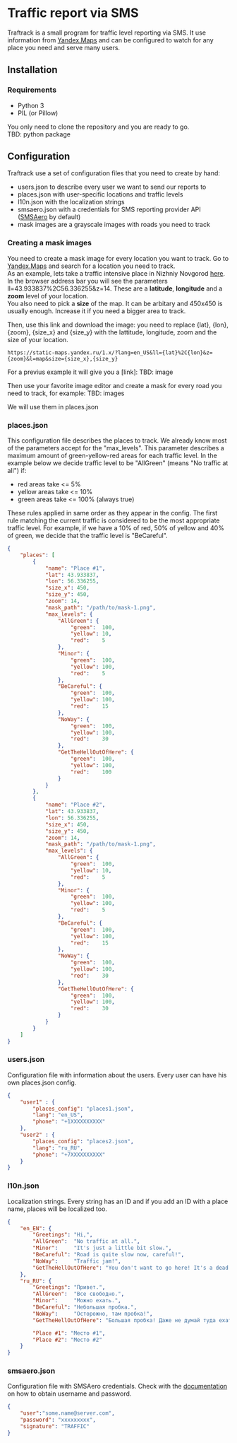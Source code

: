 # Traffic report via SMS
Traftrack is a small program for traffic level reporting via SMS. It use information from [Yandex.Maps](https://yandex.com/maps/)
and can be configured to watch for any place you need and serve many users.

## Installation
### Requirements
- Python 3
- PIL (or Pillow)

You only need to clone the repository and you are ready to go.<br>
TBD: python package

## Configuration
Traftrack use a set of configuration files that you need to create by hand:
- users.json to describe every user we want to send our reports to
- places.json with user-specific locations and traffic levels
- l10n.json with the localization strings
- smsaero.json with a credentials for SMS reporting provider API ([SMSAero](https://smsaero.ru/) by default)
- mask images are a grayscale images with roads you need to track

### Creating a mask images
You need to create a mask image for every location you want to track.
Go to [Yandex.Maps](https://yandex.com/maps/) and search for a location you need to track. <br>
As an example, lets take a traffic intensive place in Nizhniy Novgorod [here](https://yandex.com/maps/47/nizhny-novgorod/?ll=43.933837%2C56.336255&z=14).
In the browser address bar you will see the parameters ll=43.933837%2C56.336255&z=14. 
These are a **latitude**, **longitude** and a **zoom** level of your location.
<br>
You also need to pick a **size** of the map. It can be arbitary and 450x450 is usually enough.
Increase it if you need a bigger area to track.

Then, use this link and download the image: you need to replace {lat}, {lon}, {zoom}, {size_x} and {size_y} 
with the lattitude, longitude, zoom and the size of your location.
```
https://static-maps.yandex.ru/1.x/?lang=en_US&ll={lat}%2C{lon}&z={zoom}&l=map&size={size_x},{size_y}
```
For a previus example it will give you a [link]:
TBD: image

Then use your favorite image editor and create a mask for every road you need to track, for example:
TBD: images

We will use them in places.json

### places.json
This configuration file describes the places to track.
We already know most of the parameters accept for the "max_levels". This parameter describes a maximum amount of
green-yellow-red areas for each traffic level.
In the example below we decide traffic level to be "AllGreen" (means "No traffic at all") if:
- red areas take <= 5%
- yellow areas take <= 10%
- green areas take <= 100% (always true)

These rules applied in same order as they appear in the config. 
The first rule matching the current traffic is considered to be the most appropriate traffic level.
For example, if we have a 10% of red, 50% of yellow and 40% of green, we decide that the traffic level is "BeCareful".

```json
{
    "places": [
        {
            "name": "Place #1",
            "lat": 43.933837,
            "lon": 56.336255,
            "size_x": 450,
            "size_y": 450,
            "zoom": 14,
            "mask_path": "/path/to/mask-1.png",
            "max_levels": {
                "AllGreen": {
                    "green":  100,
                    "yellow": 10,
                    "red":    5
                },
                "Minor": {
                    "green":  100,
                    "yellow": 100,
                    "red":    5
                },
                "BeCareful": {
                    "green":  100,
                    "yellow": 100,
                    "red":    15
                },
                "NoWay": {
                    "green":  100,
                    "yellow": 100,
                    "red":    30
                },
                "GetTheHellOutOfHere": {
                    "green":  100,
                    "yellow": 100,
                    "red":    100
                }
            }
        },
        {
            "name": "Place #2",
            "lat": 43.933837,
            "lon": 56.336255,
            "size_x": 450,
            "size_y": 450,
            "zoom": 14,
            "mask_path": "/path/to/mask-1.png",
            "max_levels": {
                "AllGreen": {
                    "green":  100,
                    "yellow": 10,
                    "red":    5
                },
                "Minor": {
                    "green":  100,
                    "yellow": 100,
                    "red":    5
                },
                "BeCareful": {
                    "green":  100,
                    "yellow": 100,
                    "red":    15
                },
                "NoWay": {
                    "green":  100,
                    "yellow": 100,
                    "red":    30
                },
                "GetTheHellOutOfHere": {
                    "green":  100,
                    "yellow": 100,
                    "red":    30
                }
            }
        }
    ]
}
```

### users.json
Configuration file with information about the users. Every user can have his own places.json config.
```json
{
    "user1" : {
        "places_config": "places1.json",
        "lang": "en_US",
        "phone": "+1XXXXXXXXXX"
    },
    "user2" : {
        "places_config": "places2.json",
        "lang": "ru_RU",
        "phone": "+7XXXXXXXXXX"
    }
}
```

### l10n.json
Localization strings. Every string has an ID and if you add an ID with a place name, places will be localized too.
```json
{
    "en_EN": {
        "Greetings": "Hi,",
        "AllGreen":  "No traffic at all.",
        "Minor":     "It's just a little bit slow.",
        "BeCareful": "Road is quite slow now, careful!",
        "NoWay":     "Traffic jam!",
        "GetTheHellOutOfHere": "You don't want to go here! It's a dead end!"
    },
    "ru_RU": {
        "Greetings": "Привет.",
        "AllGreen":  "Все свободно.",
        "Minor":     "Можно ехать.",
        "BeCareful": "Небольшая пробка.",
        "NoWay":     "Осторожно, там пробка!",
        "GetTheHellOutOfHere": "Большая пробка! Даже не думай туда ехать!",

        "Place #1": "Место #1",
        "Place #2": "Место #2"
    }
}
```

### smsaero.json
Configuration file with SMSAero credentials. Check with the [documentation](https://smsaero.ru/api/description/) on how to obtain username and password.
```json
{
    "user":"some.name@server.com",
    "password": "xxxxxxxxx",
    "signature": "TRAFFIC"
}
```
